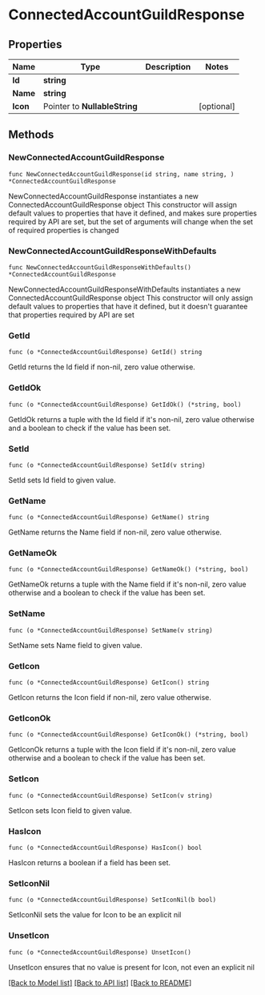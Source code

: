 # ConnectedAccountGuildResponse

## Properties

Name | Type | Description | Notes
------------ | ------------- | ------------- | -------------
**Id** | **string** |  | 
**Name** | **string** |  | 
**Icon** | Pointer to **NullableString** |  | [optional] 

## Methods

### NewConnectedAccountGuildResponse

`func NewConnectedAccountGuildResponse(id string, name string, ) *ConnectedAccountGuildResponse`

NewConnectedAccountGuildResponse instantiates a new ConnectedAccountGuildResponse object
This constructor will assign default values to properties that have it defined,
and makes sure properties required by API are set, but the set of arguments
will change when the set of required properties is changed

### NewConnectedAccountGuildResponseWithDefaults

`func NewConnectedAccountGuildResponseWithDefaults() *ConnectedAccountGuildResponse`

NewConnectedAccountGuildResponseWithDefaults instantiates a new ConnectedAccountGuildResponse object
This constructor will only assign default values to properties that have it defined,
but it doesn't guarantee that properties required by API are set

### GetId

`func (o *ConnectedAccountGuildResponse) GetId() string`

GetId returns the Id field if non-nil, zero value otherwise.

### GetIdOk

`func (o *ConnectedAccountGuildResponse) GetIdOk() (*string, bool)`

GetIdOk returns a tuple with the Id field if it's non-nil, zero value otherwise
and a boolean to check if the value has been set.

### SetId

`func (o *ConnectedAccountGuildResponse) SetId(v string)`

SetId sets Id field to given value.


### GetName

`func (o *ConnectedAccountGuildResponse) GetName() string`

GetName returns the Name field if non-nil, zero value otherwise.

### GetNameOk

`func (o *ConnectedAccountGuildResponse) GetNameOk() (*string, bool)`

GetNameOk returns a tuple with the Name field if it's non-nil, zero value otherwise
and a boolean to check if the value has been set.

### SetName

`func (o *ConnectedAccountGuildResponse) SetName(v string)`

SetName sets Name field to given value.


### GetIcon

`func (o *ConnectedAccountGuildResponse) GetIcon() string`

GetIcon returns the Icon field if non-nil, zero value otherwise.

### GetIconOk

`func (o *ConnectedAccountGuildResponse) GetIconOk() (*string, bool)`

GetIconOk returns a tuple with the Icon field if it's non-nil, zero value otherwise
and a boolean to check if the value has been set.

### SetIcon

`func (o *ConnectedAccountGuildResponse) SetIcon(v string)`

SetIcon sets Icon field to given value.

### HasIcon

`func (o *ConnectedAccountGuildResponse) HasIcon() bool`

HasIcon returns a boolean if a field has been set.

### SetIconNil

`func (o *ConnectedAccountGuildResponse) SetIconNil(b bool)`

 SetIconNil sets the value for Icon to be an explicit nil

### UnsetIcon
`func (o *ConnectedAccountGuildResponse) UnsetIcon()`

UnsetIcon ensures that no value is present for Icon, not even an explicit nil

[[Back to Model list]](../README.md#documentation-for-models) [[Back to API list]](../README.md#documentation-for-api-endpoints) [[Back to README]](../README.md)


